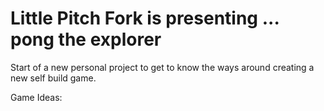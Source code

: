 # Little Pitch Fork is presenting ... pong the explorer

Start of a new personal project to get to know the ways around creating a new self build game.

Game Ideas:
